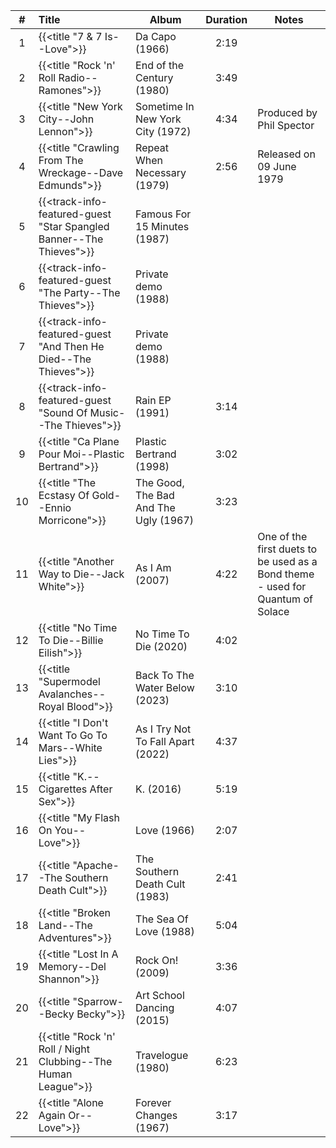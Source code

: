 | #  | Title                                                               | Album                                 | Duration | Notes                                                                          |
|:--:|:--------------------------------------------------------------------|---------------------------------------|:--------:|--------------------------------------------------------------------------------|
| 1  | {{<title "7 & 7 Is--Love">}}                                        | Da Capo (1966)                        |   2:19   |                                                                                |
| 2  | {{<title "Rock 'n' Roll Radio--Ramones">}}                          | End of the Century (1980)             |   3:49   |                                                                                |
| 3  | {{<title "New York City--John Lennon">}}                            | Sometime In New York City (1972)      |   4:34   | Produced by Phil Spector                                                       |
| 4  | {{<title "Crawling From The Wreckage--Dave Edmunds">}}              | Repeat When Necessary (1979)          |   2:56   | Released on 09 June 1979                                                       |
| 5  | {{<track-info-featured-guest "Star Spangled Banner--The Thieves">}} | Famous For 15 Minutes (1987)          |          |                                                                                |
| 6  | {{<track-info-featured-guest "The Party--The Thieves">}}            | Private demo (1988)                   |          |                                                                                |
| 7  | {{<track-info-featured-guest "And Then He Died--The Thieves">}}     | Private demo (1988)                   |          |                                                                                |
| 8  | {{<track-info-featured-guest "Sound Of Music--The Thieves">}}       | Rain EP (1991)                        |   3:14   |                                                                                |
| 9  | {{<title "Ca Plane Pour Moi--Plastic Bertrand">}}                   | Plastic Bertrand (1998)               |   3:02   |                                                                                |
| 10 | {{<title "The Ecstasy Of Gold--Ennio Morricone">}}                  | The Good, The Bad And The Ugly (1967) |   3:23   |                                                                                |
| 11 | {{<title "Another Way to Die--Jack White">}}                        | As I Am (2007)                        |   4:22   | One of the first duets to be used as a Bond theme - used for Quantum of Solace |
| 12 | {{<title "No Time To Die--Billie Eilish">}}                         | No Time To Die (2020)                 |   4:02   |                                                                                |
| 13 | {{<title "Supermodel Avalanches--Royal Blood">}}                    | Back To The Water Below  (2023)       |   3:10   |                                                                                |
| 14 | {{<title "I Don't Want To Go To Mars--White Lies">}}                | As I Try Not To Fall Apart (2022)     |   4:37   |                                                                                |
| 15 | {{<title "K.--Cigarettes After Sex">}}                              | K. (2016)                             |   5:19   |                                                                                |
| 16 | {{<title "My Flash On You--Love">}}                                 | Love (1966)                           |   2:07   |                                                                                |
| 17 | {{<title "Apache--The Southern Death Cult">}}                       | The Southern Death Cult (1983)        |   2:41   |                                                                                |
| 18 | {{<title "Broken Land--The Adventures">}}                           | The Sea Of Love (1988)                |   5:04   |                                                                                |
| 19 | {{<title "Lost In A Memory--Del Shannon">}}                         | Rock On! (2009)                       |   3:36   |                                                                                |
| 20 | {{<title "Sparrow--Becky Becky">}}                                  | Art School Dancing (2015)             |   4:07   |                                                                                |
| 21 | {{<title "Rock 'n' Roll / Night Clubbing--The Human League">}}      | Travelogue (1980)                     |   6:23   |                                                                                |
| 22 | {{<title "Alone Again Or--Love">}}                                  | Forever Changes (1967)                |   3:17   |                                                                                |

